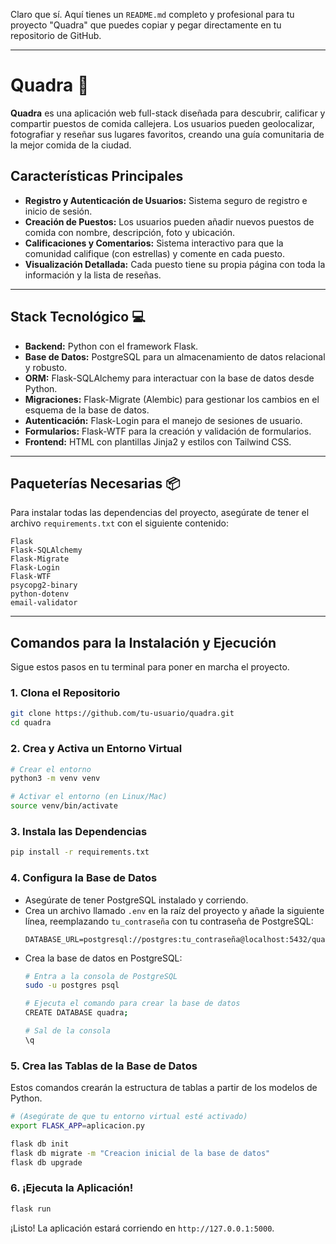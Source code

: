 Claro que sí. Aquí tienes un `README.md` completo y profesional para tu proyecto "Quadra" que puedes copiar y pegar directamente en tu repositorio de GitHub.

-----

# Quadra 🌮

**Quadra** es una aplicación web full-stack diseñada para descubrir, calificar y compartir puestos de comida callejera. Los usuarios pueden geolocalizar, fotografiar y reseñar sus lugares favoritos, creando una guía comunitaria de la mejor comida de la ciudad.

## Características Principales

  * **Registro y Autenticación de Usuarios:** Sistema seguro de registro e inicio de sesión.
  * **Creación de Puestos:** Los usuarios pueden añadir nuevos puestos de comida con nombre, descripción, foto y ubicación.
  * **Calificaciones y Comentarios:** Sistema interactivo para que la comunidad califique (con estrellas) y comente en cada puesto.
  * **Visualización Detallada:** Cada puesto tiene su propia página con toda la información y la lista de reseñas.

-----

## Stack Tecnológico 💻

  * **Backend:** Python con el framework Flask.
  * **Base de Datos:** PostgreSQL para un almacenamiento de datos relacional y robusto.
  * **ORM:** Flask-SQLAlchemy para interactuar con la base de datos desde Python.
  * **Migraciones:** Flask-Migrate (Alembic) para gestionar los cambios en el esquema de la base de datos.
  * **Autenticación:** Flask-Login para el manejo de sesiones de usuario.
  * **Formularios:** Flask-WTF para la creación y validación de formularios.
  * **Frontend:** HTML con plantillas Jinja2 y estilos con Tailwind CSS.

-----

## Paqueterías Necesarias 📦

Para instalar todas las dependencias del proyecto, asegúrate de tener el archivo `requirements.txt` con el siguiente contenido:

```
Flask
Flask-SQLAlchemy
Flask-Migrate
Flask-Login
Flask-WTF
psycopg2-binary
python-dotenv
email-validator
```

-----

## Comandos para la Instalación y Ejecución

Sigue estos pasos en tu terminal para poner en marcha el proyecto.

### 1\. **Clona el Repositorio**

```bash
git clone https://github.com/tu-usuario/quadra.git
cd quadra
```

### 2\. **Crea y Activa un Entorno Virtual**

```bash
# Crear el entorno
python3 -m venv venv

# Activar el entorno (en Linux/Mac)
source venv/bin/activate
```

### 3\. **Instala las Dependencias**

```bash
pip install -r requirements.txt
```

### 4\. **Configura la Base de Datos**

  * Asegúrate de tener PostgreSQL instalado y corriendo.
  * Crea un archivo llamado `.env` en la raíz del proyecto y añade la siguiente línea, reemplazando `tu_contraseña` con tu contraseña de PostgreSQL:
    ```
    DATABASE_URL=postgresql://postgres:tu_contraseña@localhost:5432/quadra
    ```
  * Crea la base de datos en PostgreSQL:
    ```bash
    # Entra a la consola de PostgreSQL
    sudo -u postgres psql

    # Ejecuta el comando para crear la base de datos
    CREATE DATABASE quadra;

    # Sal de la consola
    \q
    ```

### 5\. **Crea las Tablas de la Base de Datos**

Estos comandos crearán la estructura de tablas a partir de los modelos de Python.

```bash
# (Asegúrate de que tu entorno virtual esté activado)
export FLASK_APP=aplicacion.py

flask db init
flask db migrate -m "Creacion inicial de la base de datos"
flask db upgrade
```

### 6\. **¡Ejecuta la Aplicación\!**

```bash
flask run
```

¡Listo\! La aplicación estará corriendo en `http://127.0.0.1:5000`.
